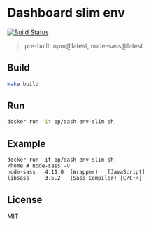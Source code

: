 Dashboard slim env
===

[![Build Status](https://api.travis-ci.org/openpitrix/dashboard-env-slim.svg)](https://travis-ci.org/openpitrix/dashboard-env-slim)



> pre-built: npm@latest, node-sass@latest

## Build
```bash
make build
```

## Run
```bash
docker run -it op/dash-env-slim sh
```

## Example
```
docker run -it op/dash-env-slim sh
/home # node-sass -v
node-sass	4.11.0	(Wrapper)	[JavaScript]
libsass  	3.5.2	(Sass Compiler)	[C/C++]

```


## License
MIT

